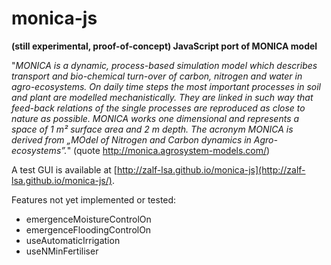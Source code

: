 monica-js
=========

**(still experimental, proof-of-concept) JavaScript port of MONICA model**

"_MONICA is a dynamic, process-based simulation model which describes transport and bio-chemical turn-over of carbon, nitrogen and water in agro-ecosystems. On daily time steps the most important processes in soil and plant are modelled mechanistically. They are linked in such way that feed-back relations of the single processes are reproduced as close to nature as possible. MONICA works one dimensional and represents a space of 1 m² surface area and 2 m depth.
The acronym MONICA is derived from „MOdel of Nitrogen and Carbon dynamics in Agro-ecosystems”._"
(quote http://monica.agrosystem-models.com/)

A test GUI is available at [http://zalf-lsa.github.io/monica-js](http://zalf-lsa.github.io/monica-js/).

Features not yet implemented or tested:

  - emergenceMoistureControlOn
  - emergenceFloodingControlOn
  - useAutomaticIrrigation
  - useNMinFertiliser
